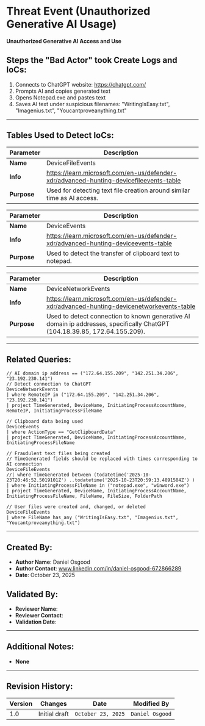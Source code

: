 # Threat Event (Unauthorized Generative AI Usage)
**Unauthorized Generative AI Access and Use**

## Steps the "Bad Actor" took Create Logs and IoCs:
1. Connects to ChatGPT website: https://chatgpt.com/
2. Prompts AI and copies generated text
3. Opens Notepad.exe and pastes text
4. Saves AI text under suspicious filenames: "WritingIsEasy.txt", "Imagenius.txt", "Youcantproveanything.txt"

---

## Tables Used to Detect IoCs:
| **Parameter**       | **Description**                                                              |
|---------------------|------------------------------------------------------------------------------|
| **Name**| DeviceFileEvents|
| **Info**|https://learn.microsoft.com/en-us/defender-xdr/advanced-hunting-devicefileevents-table|
| **Purpose**| Used for detecting text file creation around similar time as AI access. |

| **Parameter**       | **Description**                                                              |
|---------------------|------------------------------------------------------------------------------|
| **Name**| DeviceEvents|
| **Info**|https://learn.microsoft.com/en-us/defender-xdr/advanced-hunting-deviceevents-table|
| **Purpose**| Used to detect the transfer of clipboard text to notepad.|

| **Parameter**       | **Description**                                                              |
|---------------------|------------------------------------------------------------------------------|
| **Name**| DeviceNetworkEvents|
| **Info**|https://learn.microsoft.com/en-us/defender-xdr/advanced-hunting-devicenetworkevents-table|
| **Purpose**| Used to detect connection to known generative AI domain ip addresses, specifically ChatGPT (104.18.39.85, 172.64.155.209).|

---

## Related Queries:
```kql
// AI domain ip address == ("172.64.155.209", "142.251.34.206", "23.192.230.141")
// Detect connection to ChatGPT
DeviceNetworkEvents
| where RemoteIP in ("172.64.155.209", "142.251.34.206", "23.192.230.141")
| project TimeGenerated, DeviceName, InitiatingProcessAccountName, RemoteIP, InitiatingProcessFileName

// Clipboard data being used
DeviceEvents
| where ActionType == "GetClipboardData"
| project TimeGenerated, DeviceName, InitiatingProcessAccountName, InitiatingProcessFileName

// Fraudulent text files being created
// TimeGenerated fields should be replaced with times corresponding to AI connection
DeviceFileEvents
//| where TimeGenerated between (todatetime('2025-10-23T20:46:52.5019101Z') ..todatetime('2025-10-23T20:59:13.4891584Z') )
| where InitiatingProcessFileName in ("notepad.exe", "winword.exe")
| project TimeGenerated, DeviceName, InitiatingProcessAccountName, InitiatingProcessFileName, FileName, FileSize, FolderPath

// User files were created and, changed, or deleted
DeviceFileEvents
| where FileName has_any ("WritingIsEasy.txt", "Imagenius.txt", "Youcantproveanything.txt")
```

---

## Created By:
- **Author Name**: Daniel Osgood
- **Author Contact**: www.linkedin.com/in/daniel-osgood-672866289
- **Date**: October 23, 2025

## Validated By:
- **Reviewer Name**: 
- **Reviewer Contact**: 
- **Validation Date**: 

---

## Additional Notes:
- **None**

---

## Revision History:
| **Version** | **Changes**                   | **Date**         | **Modified By**   |
|-------------|-------------------------------|------------------|-------------------|
| 1.0         | Initial draft                  | `October 23, 2025`  | `Daniel Osgood`   
